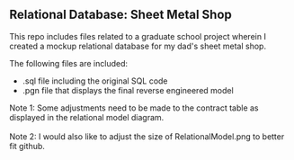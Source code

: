 ## Relational Database: Sheet Metal Shop

This repo includes files related to a graduate school project wherein I created a mockup relational database for my dad's sheet metal shop. 

The following files are included:
- .sql file including the original SQL code
- .pgn file that displays the final reverse engineered model

<div>
Note 1: Some adjustments need to be made to the contract table as displayed in the relational model diagram.
</div>
<div?
- (I have the code on my laptop, but I'm going to clean it up before publishing)
</div>
</br>Note 2: I would also like to adjust the size of RelationalModel.png to better fit github. 
